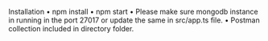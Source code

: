 Installation
• npm install
• npm start
• Please make sure mongodb instance in running in the port 27017 or update the
same in src/app.ts file.
• Postman collection included in directory folder.

